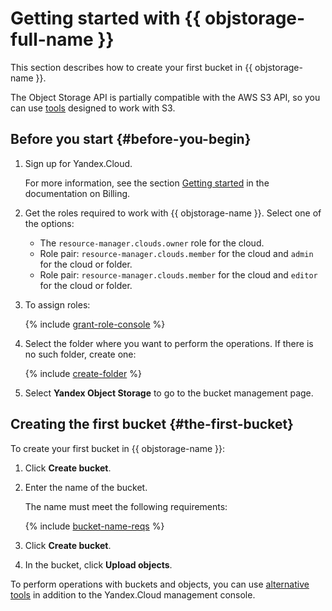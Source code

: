 # Getting started with {{ objstorage-full-name }}

This section describes how to create your first bucket in {{ objstorage-name }}.

The Object Storage API is partially compatible with the AWS S3 API, so you can use [tools](instruments/index.md) designed to work with S3.

## Before you start {#before-you-begin}

1. Sign up for Yandex.Cloud.

   For more information, see the section [Getting started](../billing/quickstart/index.md) in the documentation on Billing.

1. Get the roles required to work with {{ objstorage-name }}. Select one of the options:
    * The `resource-manager.clouds.owner` role for the cloud.
    * Role pair: `resource-manager.clouds.member` for the cloud and `admin` for the cloud or folder.
    * Role pair: `resource-manager.clouds.member` for the cloud and `editor` for the cloud or folder.

1. To assign roles:

    {% include [grant-role-console](../_includes/grant-role-console.md) %}

1. Select the folder where you want to perform the operations. If there is no such folder, create one:

    {% include [create-folder](../_includes/create-folder.md) %}

1. Select **Yandex Object Storage** to go to the bucket management page.

## Creating the first bucket {#the-first-bucket}

To create your first bucket in {{ objstorage-name }}:

1. Click **Create bucket**.

1. Enter the name of the bucket.

   The name must meet the following requirements:

   {% include [bucket-name-reqs](../_includes/bucket-name-reqs.md) %}

1. Click **Create bucket**.

1. In the bucket, click **Upload objects**.

To perform operations with buckets and objects, you can use [alternative tools](instruments/index.md) in addition to the Yandex.Cloud management console.

